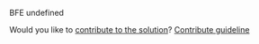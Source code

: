 
BFE
undefined

Would you like to [contribute to the solution](https://github.com/BFEdev/BFE.dev-solutions/blob/main/quiz/var-vs-let_en.md)? [Contribute guideline](https://github.com/BFEdev/BFE.dev-solutions#how-to-contribute)
